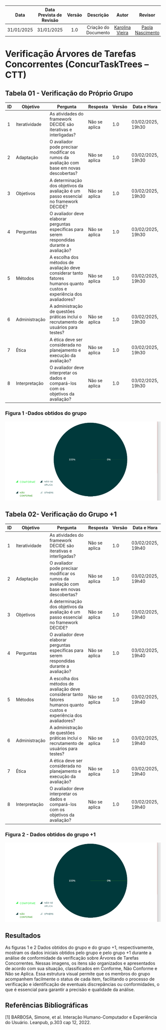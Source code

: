 |    **Data**    | **Data Prevista de Revisão** | **Versão** |        **Descrição**        |                 **Autor**                 |                **Revisor**                 |
|:--------------:|:---------------------------:|:----------:|:---------------------------:|:-----------------------------------------:|:------------------------------------------:|
| 31/01/2025     |        31/01/2025           |    1.0     |     Criação do Documento     | [Karolina Vieira](https://github.com/Karolina91) |  [Paola Nascimento](https://github.com/paolaalim) |

# **Verificação Árvores de Tarefas Concorrentes (ConcurTaskTrees – CTT)**

## Tabela 01 - Verificação do Próprio Grupo

| ID  | Objetivo | Pergunta | Resposta | Versão | Data e Hora |
|-----|----------|----------|----------|--------|-------------|
| 1   | Iteratividade | As atividades do framework DECIDE são iterativas e interligadas? | Não se aplica | 1.0 |03/02/2025, 19h30|
| 2   | Adaptação | O avaliador pode precisar modificar os rumos da avaliação com base em novas descobertas? | Não se aplica | 1.0 |03/02/2025, 19h30|
| 3   | Objetivos | A determinação dos objetivos da avaliação é um passo essencial no framework DECIDE? | Não se aplica | 1.0 |03/02/2025, 19h30|
| 4   | Perguntas | O avaliador deve elaborar perguntas específicas para serem respondidas durante a avaliação? |Não se aplica  |1.0 |03/02/2025, 19h30|
| 5   | Métodos | A escolha dos métodos de avaliação deve considerar tanto fatores humanos quanto custos e experiência dos avaliadores? | Não se aplica |1.0 |03/02/2025, 19h30|
| 6   | Administração | A administração de questões práticas inclui o recrutamento de usuários para testes? |Não se aplica  |1.0 |03/02/2025, 19h30|
| 7   | Ética | A ética deve ser considerada no planejamento e execução da avaliação? | Não se aplica |1.0 |03/02/2025, 19h30|
| 8   | Interpretação | O avaliador deve interpretar os dados e compará-los com os objetivos da avaliação? |Não se aplica  |1.0 |03/02/2025, 19h30|

### Figura 1 -Dados obtidos do grupo 
![Figura 1 - Dados obtidos do grupo](../assets/images/veri2.png)


## Tabela 02- Verificação do Grupo +1 

| ID  | Objetivo | Pergunta | Resposta | Versão | Data e Hora |
|-----|----------|----------|----------|--------|-------------|
| 1   | Iteratividade | As atividades do framework DECIDE são iterativas e interligadas? |  Não se aplica| 1.0 |03/02/2025, 19h40|
| 2   | Adaptação | O avaliador pode precisar modificar os rumos da avaliação com base em novas descobertas? | Não se aplica | 1.0 |03/02/2025, 19h40|
| 3   | Objetivos | A determinação dos objetivos da avaliação é um passo essencial no framework DECIDE? |Não se aplica  | 1.0 |03/02/2025, 19h40|
| 4   | Perguntas | O avaliador deve elaborar perguntas específicas para serem respondidas durante a avaliação? |Não se aplica  |1.0 |03/02/2025, 19h40|
| 5   | Métodos | A escolha dos métodos de avaliação deve considerar tanto fatores humanos quanto custos e experiência dos avaliadores? | Não se aplica |1.0 |03/02/2025, 19h40|
| 6   | Administração | A administração de questões práticas inclui o recrutamento de usuários para testes? |Não se aplica  |1.0 |03/02/2025, 19h40|
| 7   | Ética | A ética deve ser considerada no planejamento e execução da avaliação? |Não se aplica  |1.0 |03/02/2025, 19h40|
| 8   | Interpretação | O avaliador deve interpretar os dados e compará-los com os objetivos da avaliação? | Não se aplica |1.0 |03/02/2025, 19h40|

### Figura 2 - Dados obtidos do grupo +1
![Figura 2 -  Dados obtidos do grupo +1](../assets/images/veri2.png)

## Resultados

As figuras 1 e 2 Dados obtidos do grupo e do grupo +1, respectivamente, mostram os dados iniciais obtidos pelo grupo e pelo grupo +1 durante a análise de conformidade da verificação sobre Árvores de Tarefas Concorrentes. Nessas imagens, os itens são organizados e apresentados de acordo com sua situação, classificados em Conforme, Não Conforme e Não se Aplica. Essa estrutura visual permite que os membros do grupo acompanhem facilmente o status de cada item, facilitando o processo de verificação e identificação de eventuais discrepâncias ou conformidades, o que é essencial para garantir a precisão e qualidade da análise. 

## Referências Bibliográficas

[1] BARBOSA, Simone, et al. Interação Humano-Computador e Experiência do Usuário. Leanpub, p.303  cap 12, 2022.
